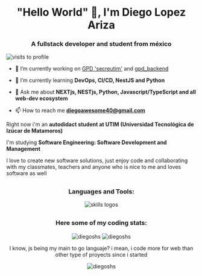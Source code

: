 <h1 align="center">"Hello World" 👋, I'm Diego Lopez Ariza</h1>
<h3 align="center">A fullstack developer and student from méxico</h3>

![visits to profile](https://komarev.com/ghpvc/?username=diegoshs&style=for-the-badge&color=006AFF&label=diego's+Profile+views)

- 🚀 I’m currently working on [GPD 'secreutim'](https://github.com/DiegoSHS/secreutim) and [gpd_backend](https://github.com/DiegoSHS/gpd_backend)

- 🌱 I’m currently learning **DevOps, CI/CD, NestJS and Python**

- 💬 Ask me about **NEXTjs, NESTjs, Python, Javascript/TypeScript and all web-dev ecosystem**

- 📫 How to reach me **diegoawesome40@gmail.com**

Right now i'm an __autodidact student at UTIM (Universidad Tecnológica de Izúcar de Matamoros)__

I'm studying __Software Engineering: Software Development and Management__

I love to create new software solutions, just enjoy code and collaborating with my classmates, teachers and anyone who is nice to me and loves software as well
<h2></h2>


<h3 align="center">Languages and Tools:</h3>
<div align="center">
  <img src="https://skillicons.dev/icons?i=git,github,githubactions,js,nodejs,express,html,css,bootstrap,tailwind,materialui,react,nextjs,mongodb,mysql,py,java,cpp,postman,netlify,vercel,figma,selenium,php,arduino,jquery" alt="skills logos" />
</div>
<h2></h2>
<h3 align="center">Here some of my coding stats:</h3>
<div align="center">
<p>
  <img align="center" src="https://github-readme-streak-stats.herokuapp.com/?user=diegoshs&theme=transparent" alt="diegoshs" />
  <img align="center" src="https://github-readme-stats.vercel.app/api?username=diegoshs&show_icons=true&theme=transparent" alt="diegoshs" />
</p>
<p>I know, js being my main to go languaje? i mean, i code more for web than other type of proyects since i started</p>
<p><img align="center" src="https://github-readme-stats.vercel.app/api/top-langs/?username=diegoshs&layout=compact&theme=transparent" alt="diegoshs" /></p>
</div>

<!--
**DiegoSHS/DiegoSHS** is a ✨ _special_ ✨ repository because its `README.md` (this file) appears on your GitHub profile.

Here are some ideas to get you started:

- 🔭 I’m currently working on ...
- 🌱 I’m currently learning ...
- 👯 I’m looking to collaborate on ...
- 🤔 I’m looking for help with ...
- 💬 Ask me about ...
- 📫 How to reach me: ...
- 😄 Pronouns: ...
- ⚡ Fun fact: ...
-->
